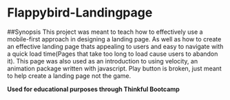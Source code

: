 # Flappybird-Landingpage

##Synopsis
This project was meant to teach how to effectively use a mobile-first approach in designing a landing page. As well as how to create 
an effective landing page thats appealing to users and easy to navigate with a quick load time(Pages that take too long to load cause 
users to abandon it).  This page was also used as an introduction to using velocity, an animation package written with javascript. Play 
button is broken, just meant to help create a landing page not the game.

**Used for educational purposes through Thinkful Bootcamp**


